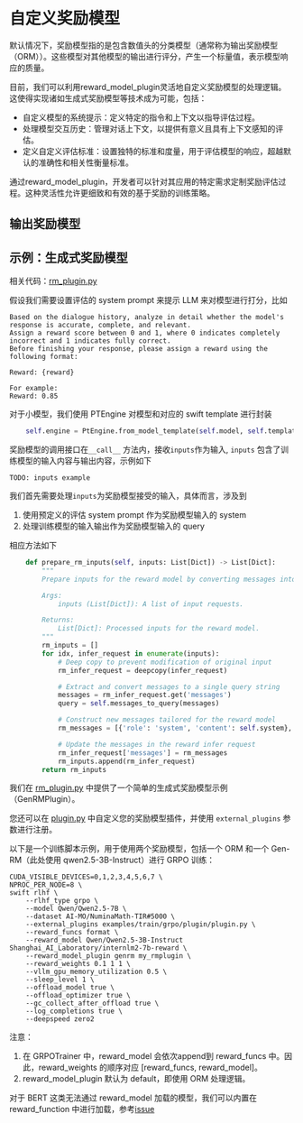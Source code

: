 # 自定义奖励模型

默认情况下，奖励模型指的是包含数值头的分类模型（通常称为输出奖励模型（ORM））。这些模型对其他模型的输出进行评分，产生一个标量值，表示模型响应的质量。

目前，我们可以利用reward_model_plugin灵活地自定义奖励模型的处理逻辑。这使得实现诸如生成式奖励模型等技术成为可能，包括：
- 自定义模型的系统提示：定义特定的指令和上下文以指导评估过程。
- 处理模型交互历史：管理对话上下文，以提供有意义且具有上下文感知的评估。
- 定义自定义评估标准：设置独特的标准和度量，用于评估模型的响应，超越默认的准确性和相关性衡量标准。

通过reward_model_plugin，开发者可以针对其应用的特定需求定制奖励评估过程。这种灵活性允许更细致和有效的基于奖励的训练策略。

## 输出奖励模型



## 示例：生成式奖励模型
相关代码：[rm_plugin.py](https://github.com/modelscope/ms-swift/blob/main/swift/plugin/rm_plugin.py) 

假设我们需要设置评估的 system prompt 来提示 LLM 来对模型进行打分，比如

```
Based on the dialogue history, analyze in detail whether the model's response is accurate, complete, and relevant.
Assign a reward score between 0 and 1, where 0 indicates completely incorrect and 1 indicates fully correct.
Before finishing your response, please assign a reward using the following format:

Reward: {reward}

For example:
Reward: 0.85
```

对于小模型，我们使用 PTEngine 对模型和对应的 swift template 进行封装
```python
    self.engine = PtEngine.from_model_template(self.model, self.template, max_batch_size=0)
```

奖励模型的调用接口在`__call__` 方法内，接收`inputs`作为输入, `inputs` 包含了训练模型的输入内容与输出内容，示例如下
```
TODO: inputs example
```

我们首先需要处理`inputs`为奖励模型接受的输入，具体而言，涉及到

1. 使用预定义的评估 system prompt 作为奖励模型输入的 system
2. 处理训练模型的输入输出作为奖励模型输入的 query

相应方法如下
```python
    def prepare_rm_inputs(self, inputs: List[Dict]) -> List[Dict]:
        """
        Prepare inputs for the reward model by converting messages into queries.

        Args:
            inputs (List[Dict]): A list of input requests.

        Returns:
            List[Dict]: Processed inputs for the reward model.
        """
        rm_inputs = []
        for idx, infer_request in enumerate(inputs):
            # Deep copy to prevent modification of original input
            rm_infer_request = deepcopy(infer_request)

            # Extract and convert messages to a single query string
            messages = rm_infer_request.get('messages')
            query = self.messages_to_query(messages)

            # Construct new messages tailored for the reward model
            rm_messages = [{'role': 'system', 'content': self.system}, {'role': 'user', 'content': query}]

            # Update the messages in the reward infer request
            rm_infer_request['messages'] = rm_messages
            rm_inputs.append(rm_infer_request)
        return rm_inputs
```





我们在 [rm_plugin.py](https://github.com/modelscope/ms-swift/blob/main/swift/plugin/rm_plugin.py) 中提供了一个简单的生成式奖励模型示例（GenRMPlugin）。

您还可以在 [plugin.py](https://github.com/modelscope/ms-swift/blob/main/examples/train/grpo/plugin/plugin.py) 中自定义您的奖励模型插件，并使用 `external_plugins` 参数进行注册。

以下是一个训练脚本示例，用于使用两个奖励模型，包括一个 ORM 和一个 Gen-RM（此处使用 qwen2.5-3B-Instruct）进行 GRPO 训练：

```
CUDA_VISIBLE_DEVICES=0,1,2,3,4,5,6,7 \
NPROC_PER_NODE=8 \
swift rlhf \
    --rlhf_type grpo \
    --model Qwen/Qwen2.5-7B \
    --dataset AI-MO/NuminaMath-TIR#5000 \
    --external_plugins examples/train/grpo/plugin/plugin.py \
    --reward_funcs format \
    --reward_model Qwen/Qwen2.5-3B-Instruct Shanghai_AI_Laboratory/internlm2-7b-reward \
    --reward_model_plugin genrm my_rmplugin \
    --reward_weights 0.1 1 1 \
    --vllm_gpu_memory_utilization 0.5 \
    --sleep_level 1 \
    --offload_model true \
    --offload_optimizer true \
    --gc_collect_after_offload true \
    --log_completions true \
    --deepspeed zero2
```

注意：
1. 在 GRPOTrainer 中，reward_model 会依次append到 reward_funcs 中。因此，reward_weights 的顺序对应 [reward_funcs, reward_model]。
2. reward_model_plugin 默认为 default，即使用 ORM 处理逻辑。



对于 BERT 这类无法通过 reward_model 加载的模型，我们可以内置在 reward_function 中进行加载，参考[issue](https://github.com/modelscope/ms-swift/issues/4580)